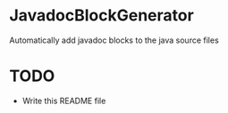 # JavadocBlockGenerator
Automatically add javadoc blocks to the java source files

# TODO
* Write this README file 